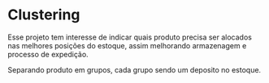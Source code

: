 # Clustering

Esse projeto tem interesse de indicar quais produto precisa ser alocados nas melhores posições do estoque, assim melhorando armazenagem e processo de expedição.

Separando produto em grupos, cada grupo sendo um deposito no estoque.
